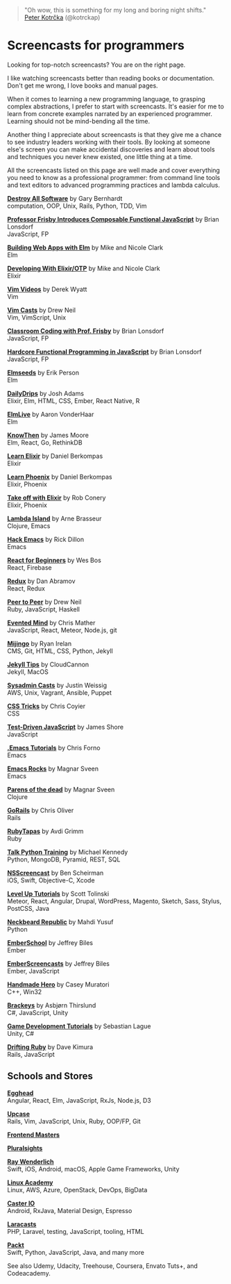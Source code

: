 > "Oh wow, this is something for my long and boring night shifts."<br>
[Peter Kotr&#x10D;ka](https://twitter.com/kotrckap/status/996695819792330754 "17 May 2018")
(@kotrckap)

# Screencasts for programmers

Looking for top-notch screencasts? You are on the right page.

I like watching screencasts better than reading books or documentation.
Don't get me wrong, I love books and manual pages.

When it comes to learning a new programming language, to grasping
complex abstractions, I prefer to start with screencasts. It's easier for
me to learn from concrete examples narrated by an experienced programmer.
Learning should not be mind-bending all the time.

Another thing I appreciate about screencasts is that they give me a chance
to see industry leaders working with their tools. By looking at someone
else's screen you can make accidental discoveries and learn about tools
and techniques you never knew existed, one little thing at a time.

All the screencasts listed on this page are well made and cover everything
you need to know as a professional programmer: from command line tools and
text editors to advanced programming practices and lambda calculus.

[**Destroy All Software**](https://www.destroyallsoftware.com/screencasts)
by Gary Bernhardt
<br>computation, OOP, Unix, Rails, Python, TDD, Vim

[**Professor Frisby Introduces Composable Functional JavaScript**](https://egghead.io/instructors/brian-lonsdorf)
by Brian Lonsdorf
<br>JavaScript, FP

[**Building Web Apps with Elm**](https://pragmaticstudio.com/elm)
by Mike and Nicole Clark
<br>Elm

[**Developing With Elixir/OTP**](https://pragmaticstudio.com/elixir)
by Mike and Nicole Clark
<br>Elixir

[**Vim Videos**](http://derekwyatt.org/vim/tutorials/)
by Derek Wyatt
<br>Vim

[**Vim Casts**](http://vimcasts.org/episodes/archive/)
by Drew Neil
<br>Vim, VimScript, Unix

[**Classroom Coding with Prof. Frisby**](https://www.youtube.com/watch?v=h_tkIpwbsxY&list=PLK_hdtAJ4KqX0JOs_KMAmUNTNMRYhWEaC)
by Brian Lonsdorf
<br>JavaScript, FP

[**Hardcore Functional Programming in JavaScript**](https://www.pluralsight.com/courses/hardcore-functional-programming-javascript)
by Brian Lonsdorf
<br>JavaScript, FP

[**Elmseeds**](http://elmseeds.thaterikperson.com/)
by Erik Person
<br>Elm

[**DailyDrips**](https://www.dailydrip.com/)
by Josh Adams
<br>Elixir, Elm, HTML, CSS, Ember, React Native, R

[**ElmLive**](https://www.youtube.com/user/gruen0)
by Aaron VonderHaar
<br>Elm

[**KnowThen**](https://knowthen.com/)
by James Moore
<br>Elm, React, Go, RethinkDB

[**Learn Elixir**](https://www.learnelixir.tv/)
by Daniel Berkompas
<br>Elixir

[**Learn Phoenix**](https://www.learnphoenix.tv/)
by Daniel Berkompas
<br>Elixir, Phoenix

[**Take off with Elixir**](https://bigmachine.io/products/take-off-with-elixir/)
by Rob Conery
<br>Elixir, Phoenix

[**Lambda Island**](https://lambdaisland.com/)
by Arne Brasseur
<br>Clojure, Emacs

[**Hack Emacs**](https://killring.org/hack-emacs/)
by Rick Dillon
<br>Emacs

[**React for Beginners**](https://reactforbeginners.com/)
by Wes Bos
<br>React, Firebase

[**Redux**](https://egghead.io/instructors/dan-abramov)
by Dan Abramov
<br>React, Redux

[**Peer to Peer**](http://peertopeer.io/)
by Drew Neil
<br>Ruby, JavaScript, Haskell

[**Evented Mind**](https://www.eventedmind.com/)
by Chris Mather
<br>JavaScript, React, Meteor, Node.js, git

[**Mijingo**](https://mijingo.com/)
by Ryan Irelan
<br>CMS, Git, HTML, CSS, Python, Jekyll

[**Jekyll Tips**]( https://learn.cloudcannon.com/)
by CloudCannon
<br>Jekyll, MacOS

[**Sysadmin Casts**](https://sysadmincasts.com/)
by Justin Weissig
<br>AWS, Unix, Vagrant, Ansible, Puppet

[**CSS Tricks**](https://css-tricks.com/video-screencasts/)
by Chris Coyier
<br>CSS

[**Test-Driven JavaScript**](http://www.letscodejavascript.com/)
by James Shore
<br>JavaScript

[**.Emacs Tutorials**](https://www.youtube.com/playlist?list=PLxj9UAX4Em-IiOfvF2Qs742LxEK4owSkr)
by Chris Forno
<br>Emacs

[**Emacs Rocks**](http://emacsrocks.com/)
by Magnar Sveen
<br>Emacs

[**Parens of the dead**](http://www.parens-of-the-dead.com/)
by Magnar Sveen
<br>Clojure

[**GoRails**](https://gorails.com/)
by Chris Oliver
<br>Rails

[**RubyTapas**](https://www.rubytapas.com/)
by Avdi Grimm
<br>Ruby

[**Talk Python Training**](https://training.talkpython.fm/courses/bundle/2017-annual-bundle)
by Michael Kennedy
<br>Python, MongoDB, Pyramid, REST, SQL

[**NSScreencast**](http://nsscreencast.com/episodes)
by Ben Scheirman
<br>iOS, Swift, Objective-C, Xcode

[**Level Up Tutorials**](https://www.leveluptutorials.com/)
by Scott Tolinski
<br>Meteor, React, Angular, Drupal, WordPress, Magento, Sketch, Sass, Stylus, PostCSS, Java

[**Neckbeard Republic**](http://www.neckbeardrepublic.com/)
by Mahdi Yusuf
<br>Python

[**EmberSchool**](https://www.emberschool.com/)
by Jeffrey Biles
<br>Ember

[**EmberScreencasts**](https://www.emberscreencasts.com/)
by Jeffrey Biles
<br>Ember, JavaScript

[**Handmade Hero**](https://handmadehero.org/)
by Casey Muratori
<br>C++, Win32

[**Brackeys**](https://www.youtube.com/c/brackeys)
by Asbjørn Thirslund
<br>C#, JavaScript, Unity

[**Game Development Tutorials**](https://www.youtube.com/user/Cercopithecan)
by Sebastian Lague
<br>Unity, C#

[**Drifting Ruby**](https://www.driftingruby.com/)
by Dave Kimura
<br>Rails, JavaScript

## Schools and Stores

[**Egghead**](https://egghead.io/)
<br>Angular, React, Elm, JavaScript, RxJs, Node.js, D3

[**Upcase**](https://thoughtbot.com/upcase)
<br>Rails, Vim, JavaScript, Unix, Ruby, OOP/FP, Git

[**Frontend Masters**](https://frontendmasters.com/)

[**Pluralsights**](https://www.pluralsight.com/)

[**Ray Wenderlich**](https://www.raywenderlich.com/)
<br>Swift, iOS, Android, macOS, Apple Game Frameworks, Unity

[**Linux Academy**](https://linuxacademy.com/)
<br>Linux, AWS, Azure, OpenStack, DevOps, BigData

[**Caster IO**](https://caster.io/)
<br>Android, RxJava, Material Design, Espresso

[**Laracasts**](https://laracasts.com/)
<br>PHP, Laravel, testing, JavaScript, tooling, HTML

[**Packt**](https://www.packtpub.com/)
<br>Swift, Python, JavaScript, Java, and many more

See also Udemy, Udacity, Treehouse, Coursera, Envato Tuts+, and Codeacademy.
